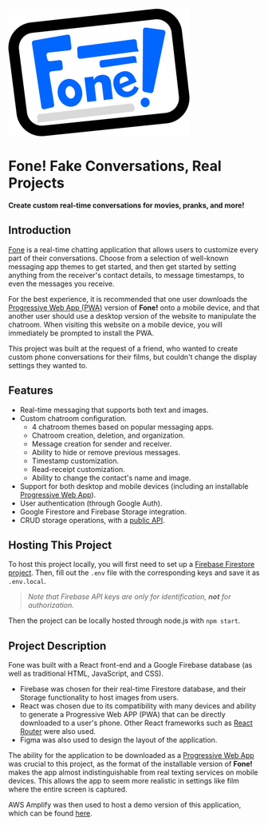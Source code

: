<img src="src/assets/logo.png"></img>

# Fone! Fake Conversations, Real Projects

<b>Create custom real-time conversations for movies, pranks, and more!</b>


## Introduction

[Fone](https://main.df41y9bj358vt.amplifyapp.com) is a real-time chatting application that allows users to customize every part of their conversations. 
Choose from a selection of well-known messaging app themes to get started, and then get started by setting anything
from the receiver's contact details, to message timestamps, to even the messages you receive. 

For the best experience, it is recommended that one user downloads the [Progressive Web App (PWA)](https://developer.mozilla.org/en-US/docs/Web/Progressive_web_apps) version of **Fone!** onto a mobile device, and that another user should use a desktop version of the website to manipulate the chatroom. When visiting this website on a mobile device, you will immediately be prompted to install the PWA.

This project was built at the request of a friend, who wanted to create custom phone conversations for their films, but 
couldn't change the display settings they wanted to.


## Features

- Real-time messaging that supports both text and images.
- Custom chatroom configuration.
  - 4 chatroom themes based on popular messaging apps.
  - Chatroom creation, deletion, and organization.
  - Message creation for sender and receiver.
  - Ability to hide or remove previous messages.
  - Timestamp customization.
  - Read-receipt customization.
  - Ability to change the contact's name and image.
- Support for both desktop and mobile devices (including an installable [Progressive Web App](https://developer.mozilla.org/en-US/docs/Web/Progressive_web_apps)).
- User authentication (through Google Auth).
- Google Firestore and Firebase Storage integration.
- CRUD storage operations, with a [public API](Database.md).




## Hosting This Project
To host this project locally, you will first need to set up a [Firebase Firestore project](https://firebase.google.com/products/firestore).  Then, fill out the `.env` file with the corresponding keys and save it as `.env.local`. 

> *Note that Firebase API keys are only for identification, **not** for authorization.*

Then the project can be locally hosted through node.js with `npm start`.


## Project Description

Fone was built with a React front-end and a Google Firebase database (as well as traditional HTML, JavaScript, and CSS).
- Firebase was chosen for their real-time Firestore database, and their Storage functionality to host images from users.
- React was chosen due to its compatibility with many devices and ability to generate a Progressive Web APP (PWA) that can be directly downloaded to a user's phone. Other React frameworks such as [React Router](https://reactrouter.com/en/main) were also used.
- Figma was also used to design the layout of the application.

The ability for the application to be downloaded as a [Progressive Web App](https://developer.mozilla.org/en-US/docs/Web/Progressive_web_apps) was crucial to this project, as
the format of the installable version of **Fone!** makes the app almost indistinguishable from real texting services on mobile devices. This allows the app to seem more realistic in settings like film where the entire screen is captured. 

AWS Amplify was then used to host a demo version of this application, which can be found [here](https://main.dtrjhr0w2mwu1.amplifyapp.com).
